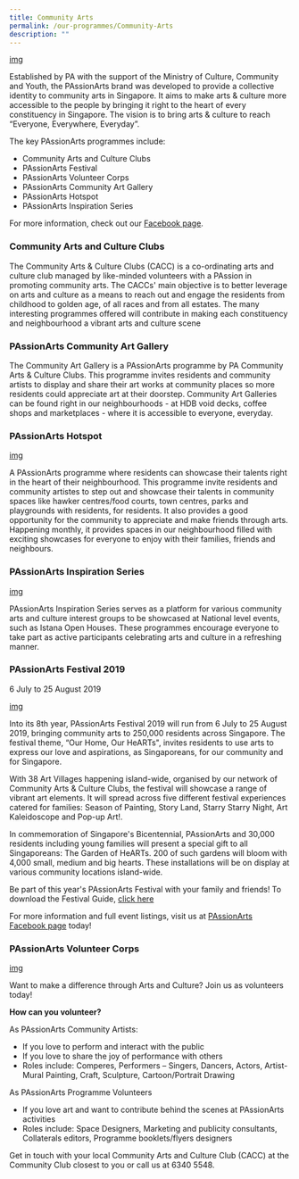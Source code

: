 ```yaml
---
title: Community Arts
permalink: /our-programmes/Community-Arts
description: ""
---
```

[img]()

Established by PA with the support of the Ministry of Culture, Community and Youth, the PAssionArts brand was developed to provide a collective identity to community arts in Singapore. It aims to make arts & culture more accessible to the people by bringing it right to the heart of every constituency in Singapore. The vision is to bring arts & culture to reach “Everyone, Everywhere, Everyday”.

The key PAssionArts programmes include:
* Community Arts and Culture Clubs
* PAssionArts Festival
* PAssionArts Volunteer Corps
* PAssionArts Community Art Gallery
* PAssionArts Hotspot
* PAssionArts Inspiration Series

For more information, check out our [Facebook page](http://www.facebook.com/PAssionArtsSG).

### Community Arts and Culture Clubs


The Community Arts & Culture Clubs (CACC) is a co-ordinating arts and culture club managed by like-minded volunteers with a PAssion in promoting community arts. The CACCs' main objective is to better leverage on arts and culture as a means to reach out and engage the residents from childhood to golden age, of all races and from all estates. The many interesting programmes offered will contribute in making each constituency and neighbourhood a vibrant arts and culture scene

### PAssionArts Community Art Gallery


The Community Art Gallery is a PAssionArts programme by PA Community Arts & Culture Clubs. This programme invites residents and community artists to display and share their art works at community places so more residents could appreciate art at their doorstep. Community Art Galleries can be found right in our neighbourhoods - at HDB void decks, coffee shops and marketplaces - where it is accessible to everyone, everyday.

### PAssionArts Hotspot
[img]()

A PAssionArts programme where residents can showcase their talents right in the heart of their neighbourhood. This programme invite residents and community artistes to step out and showcase their talents in community spaces like hawker centres/food courts, town centres, parks and playgrounds with residents, for residents. It also provides a good opportunity for the community to appreciate and make friends through arts. Happening monthly, it provides spaces in our neighbourhood filled with exciting showcases for everyone to enjoy with their families, friends and neighbours.

### PAssionArts Inspiration Series
[img]()

PAssionArts Inspiration Series serves as a platform for various community arts and culture interest groups to be showcased at National level events, such as Istana Open Houses. These programmes encourage everyone to take part as active participants celebrating arts and culture in a refreshing manner.

### PAssionArts Festival 2019
6 July to 25 August 2019

[img]()

Into its 8th year, PAssionArts Festival 2019 will run from 6 July to 25 August 2019, bringing community arts to 250,000 residents across Singapore. The festival theme, “Our Home, Our HeARTs", invites residents to use arts to express our love and aspirations, as Singaporeans, for our community and for Singapore.

With 38 Art Villages happening island-wide, organised by our network of Community Arts & Culture Clubs, the festival will showcase a range of vibrant art elements. It will spread across five different festival experiences catered for families: Season of Painting, Story Land, Starry Starry Night, Art Kaleidoscope and Pop-up Art!.

In commemoration of Singapore's Bicentennial, PAssionArts and 30,000 residents including young families will present a special gift to all Singaporeans: The Garden of HeARTs. 200 of such gardens will bloom with 4,000 small, medium and big hearts. These installations will be on display at various community locations island-wide.

Be part of this year's PAssionArts Festival with your family and friends! To download the Festival Guide, [click here](//)

For more information and full event listings, visit us at [PAssionArts Facebook page](https://www.facebook.com/PAssionArtsSG) today!

### PAssionArts Volunteer Corps
[img]()

Want to make a difference through Arts and Culture? Join us as volunteers today!

**How can you volunteer?**

As PAssionArts Community Artists:

* If you love to perform and interact with the public
* If you love to share the joy of performance with others
* Roles include: Comperes, Performers – Singers, Dancers, Actors, Artist- Mural Painting, Craft, Sculpture, Cartoon/Portrait Drawing

As PAssionArts Programme Volunteers

* If you love art and want to contribute behind the scenes at PAssionArts activities
* Roles include: Space Designers, Marketing and publicity consultants, Collaterals editors, Programme booklets/flyers designers

Get in touch with your local Community Arts and Culture Club (CACC) at the Community Club closest to you or call us at 6340 5548.
